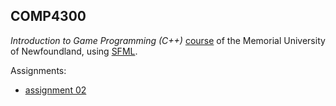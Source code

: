 ## COMP4300
*Introduction to Game Programming (C++)* [course](https://www.youtube.com/watch?v=LpEdZbUdDe4&list=PL_xRyXins848jkwC9Coy7B4N5XTOnQZzz) of the Memorial University of Newfoundland, using [SFML](https://www.sfml-dev.org/index.php).

Assignments:
- [assignment 02](https://github.com/balazs97feher/COMP4300/tree/assignment-02)